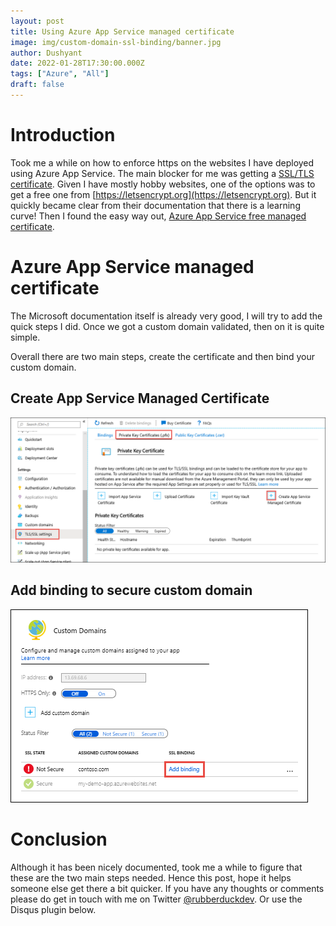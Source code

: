```yaml
---
layout: post
title: Using Azure App Service managed certificate
image: img/custom-domain-ssl-binding/banner.jpg
author: Dushyant
date: 2022-01-28T17:30:00.000Z
tags: ["Azure", "All"]
draft: false
---
```

# Introduction
Took me a while on how to enforce https on the websites I have deployed using Azure App Service. The main blocker for me was getting a [SSL/TLS certificate](https://www.digicert.com/how-tls-ssl-certificates-work). Given I have mostly hobby websites, one of the options was to get a free one from [https://letsencrypt.org](https://letsencrypt.org). But it quickly became clear from their documentation that there is a learning curve! Then I found the easy way out, [Azure App Service free managed certificate](https://docs.microsoft.com/en-us/azure/app-service/configure-ssl-certificate?tabs=apex).

# Azure App Service managed certificate
The Microsoft documentation itself is already very good, I will try to add the quick steps I did. Once we got a custom domain validated, then on it is quite simple.

Overall there are two main steps, create the certificate and then bind your custom domain.

## Create App Service Managed Certificate

![Create App Service Managed Certificate](./img/custom-domain-ssl-binding/create-free-cert.png)
</br>

## Add binding to secure custom domain

![Add binding to secure custom domain](./img/custom-domain-ssl-binding/add-binding.png)
</br>


# Conclusion
Although it has been nicely documented, took me a while to figure that these are the two main steps needed. Hence this post, hope it helps someone else get there a bit quicker. If you have any thoughts or comments please do get in touch with me on Twitter [@rubberduckdev](https://twitter.com/rubberduckdev). Or use the Disqus plugin below.